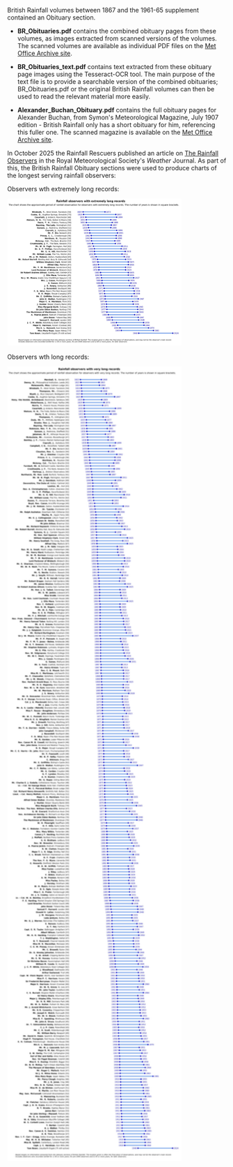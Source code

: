 British Rainfall volumes between 1867 and the 1961-65 supplement contained an Obituary section.

* **BR_Obituaries.pdf** contains the combined obituary pages from these volumes, as images extracted from scanned versions of the volumes. The scanned
volumes are available as individual PDF files on the [Met Office Archive site](https://digital.nmla.metoffice.gov.uk/?s=%22British+Rainfall%22). 

* **BR_Obituaries_text.pdf** contains text extracted from these obituary page images using the Tesseract-OCR tool. The main purpose
of the text file is to provide a searchable version of the combined obituaries; BR_Obituaries.pdf or the original British Rainfall volumes can then be used 
to read the relevant material more easily.

* **Alexander_Buchan_Obituary.pdf** contains the full obituary pages for Alexander Buchan, from Symon's Meteorological Magazine, July 1907 edition - British Rainfall only has a short obituary for him, 
referencing this fuller one.  The scanned magazine is available on the [Met Office Archive site](https://digital.nmla.metoffice.gov.uk/IO_d4bc41c5-baea-4e98-9664-3d85e5dacc68/). 

In October 2025 the Rainfall Rescuers published an article on [The Rainfall Observers](https://rmets.onlinelibrary.wiley.com/doi/10.1002/wea.7775) in the Royal Meteorological Society's *Weather* Journal. As part of this, the British Rainfall Obituary sections were used to produce charts of the longest serving rainfall observers:

Observers wth extremely long records:

<img src="extremely_long.jpg" style="width:400px">

Observers wth long records:

<img src="long.jpg" style="width:400px">
